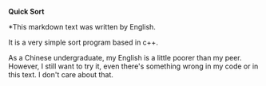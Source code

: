 **Quick Sort**

*This markdown text was written by English.

It is a very simple sort program based in c++.

As a Chinese undergraduate, my English is a little poorer than my peer. However, I still want to try it, even there's something wrong in my code or in this text. I don't care about that.

